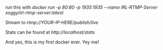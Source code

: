 run this with *docker run -p 80:80 -p 1935:1935 --name IRL-RTMP-Server xoggy/irl-rtmp-server:latest*

Stream to *rtmp://YOUR-IP-HERE/publish/live*

Stats can be found at *http://localhost/stats*

And yes, this is my first docker ever. Yey me!